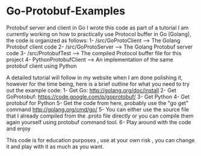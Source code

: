 Go-Protobuf-Examples
====================

Protobuf server and client in Go
I wrote this code as part of a tutorial I am currently working on how to practically use Protocol buffer in Go (Golang), the code is organized as follows:
1- /src/GoProtoClient --> The Golang Protobuf client code
2- /src/GoProtoServer --> The Golang Protobuf server code
3- /src/ProtobufTest --> The compiled Protocol buffer file for this project
4- PythonProtobufClient --> An implementation of the same protobuf client using Python

A detailed tutorial will follow in my website when I am done polishing it, however for the time being, here is a brief outline for what you need to try out the example code:
1- Get Go: http://golang.org/doc/install 
2- Get GoProtobuf: https://code.google.com/p/goprotobuf/
3- Get Python
4- Get protobuf for Python
5- Get the code from here, probably use the "go get" command http://golang.org/cmd/go/ 
5- You can either use the source file that I already compiled from the .proto file directly or you can compile them again yourself using protobuf command tool.
6- Play around with the code and enjoy

This code is for education purposes , use at your own risk , you can change it and play with it as much as you want. 

